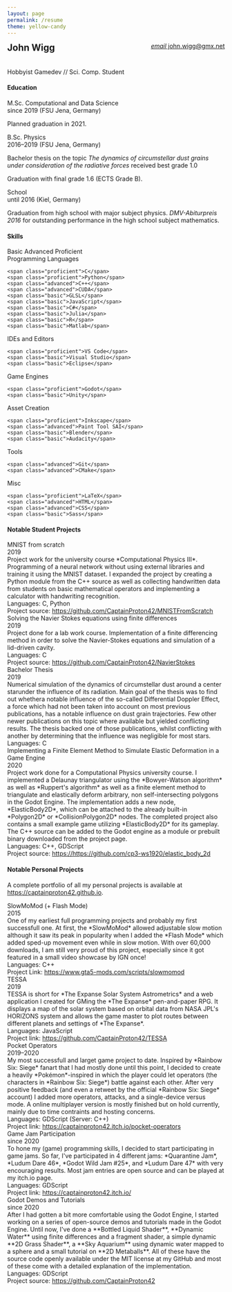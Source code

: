 ```yaml
---
layout: page
permalink: /resume
theme: yellow-candy
---
```


<link rel="stylesheet" href="style.css">
<link rel="stylesheet" href="assets/resume.css">

<div style="display: flex; justify-content: space-between;">
<div><h2 style="margin-top: 0">John Wigg</h2><br>Hobbyist Gamedev // Sci. Comp. Student</div>
<div><a href="mailto:john.wigg@gmx.net"><div class="contact-box"> <i class="material-icons">email</i> john.wigg@gmx.net</div></a></div>
</div>

#### Education

<div class="group" markdown='1'>
<div class="header">
<div>M.Sc. Computational and Data Science</div><div>since 2019 (FSU Jena, Germany)</div>
</div>

Planned graduation in 2021.

</div>

<div class="group" markdown='1'>
<div class="header">
<div>B.Sc. Physics</div><div>2016–2019 (FSU Jena, Germany)</div>
</div>

Bachelor thesis on the topic *The dynamics of circumstellar dust grains under consideration of the radiative forces* received best grade 1.0

Graduation with final grade 1.6 (ECTS Grade B).
</div>

<div class="group" markdown='1'>
<div class="header">
<div>School</div><div>until 2016 (Kiel, Germany)</div>
</div>

Graduation from high school with major subject physics. *DMV-Abiturpreis 2016* for outstanding performance in the high school subject mathematics.
</div>

#### Skills

<div class="center-align">
<span class="basic">Basic</span>
<span class="advanced">Advanced</span>
<span class="proficient">Proficient</span>
</div>

<div class="group">
    <div class="header">Programming Languages</div>
    
    <span class="proficient">C</span>
    <span class="proficient">Python</span>
    <span class="advanced">C++</span>
    <span class="advanced">CUDA</span>
    <span class="basic">GLSL</span>
    <span class="basic">JavaScript</span>
    <span class="basic">C#</span>
    <span class="basic">Julia</span>
    <span class="basic">R</span>
    <span class="basic">Matlab</span>
</div>

<div class="group">
    <div class="header">IDEs and Editors</div>
    
    <span class="proficient">VS Code</span>
    <span class="basic">Visual Studio</span>
    <span class="basic">Eclipse</span>
</div>
    
<div class="group">
    <div class="header">Game Engines</div>

    <span class="proficient">Godot</span>
    <span class="basic">Unity</span>
</div>

<div class="pagebreak"></div>

<div class="group">
    <div class="header">Asset Creation</div>

    <span class="proficient">Inkscape</span>
    <span class="advanced">Paint Tool SAI</span>
    <span class="basic">Blender</span>
    <span class="basic">Audacity</span>
</div>
  
<div class="group">
    <div class="header">Tools</div>

    <span class="advanced">Git</span>
    <span class="advanced">CMake</span>
</div>

<div class="group">
    <div class="header">Misc</div>

    <span class="proficient">LaTeX</span>
    <span class="advanced">HTML</span>
    <span class="advanced">CSS</span>
    <span class="basic">Sass</span>
</div>

#### Notable Student Projects

<div class="group" markdown='1'>
<div class="header">
<div>MNIST from scratch</div><div>2019</div>
</div>
Project work for the university course *Computational Physics III*. Programming of a neural network without using external libraries and training it using the MNIST dataset. I expanded the project by creating a Python module from the C++ source as well as collecting handwritten data from students on basic mathematical operators and implementing a calculator with handwriting recognition.
<div class="footing">
<div>Languages: C, Python</div><div>Project source: <a href="https://github.com/CaptainProton42/MNISTFromScratch">https://github.com/CaptainProton42/MNISTFromScratch</a></div>
</div>
</div>

<div class="group" markdown='1'>
<div class="header">
<div>Solving the Navier Stokes equations using finite differences</div><div>2019</div>
</div>
Project done for a lab work course. Implementation of a finite differencing method in order to solve the Navier-Stokes equations and simulation of a lid-driven cavity.
<div class="footing">
<div>Languages: C</div><div>Project source: <a href="https://github.com/CaptainProton42/NavierStokes">https://github.com/CaptainProton42/NavierStokes</a></div>
</div>
</div>

<div class="group" markdown='1'>
<div class="header">
<div>Bachelor Thesis</div><div>2019</div>
</div>
Numerical simulation of the dynamics of circumstellar dust around a center starunder the influence of its radiation. Main goal of the thesis was to find out whethera notable influence of the so-called Differential Doppler Effect, a force which had not been taken into account on most previous publications, has a notable influence on dust grain trajectories. Few other newer publications on this topic where available but yielded conflicting results. The thesis backed one of those publications, whilst conflicting with another by determining that the influence was negligible for most stars.
<div class="footing">
<div>Languages: C</div>
</div>
</div>

<div class="pagebreak"></div>

<div class="group" markdown='1'>
<div class="header">
<div>Implementing a Finite Element Method to Simulate Elastic Deformation in a Game Engine</div><div>2020</div>
</div>
Project work done for a Computational Physics university course. I implemented a Delaunay triangulator using the *Bowyer-Watson algorithm* as well as *Ruppert's algorithm* as well as a finite element method to triangulate and elastically deform arbitrary, non self-intersecting polygons in the Godot Engine. The implementation adds a new node, *ElasticBody2D*, which can be attached to the already built-in *Polygon2D* or *CollisionPolygon2D* nodes. The completed project also contains a small example game utilizing *ElasticBody2D* for its gameplay. The C++ source can be added to the Godot engine as a module or prebuilt binary downloaded from the project page.
<div class="footing">
<div>Languages: C++, GDScript</div><div>Project source: <a href="https://github.com/cp3-ws1920/elastic_body_2d">https://https://github.com/cp3-ws1920/elastic_body_2d</a></div>
</div>
</div>

#### Notable Personal Projects

A complete portfolio of all my personal projects is available at <a href="https://captainproton42.github.io">https://captainproton42.github.io</a>.

<div class="group" markdown='1'>
<div class="header">
<div>SlowMoMod (+ Flash Mode)</div><div>2015</div>
</div>
One of my earliest full programming projects and probably my first successfull one. At first, the *SlowMoMod* allowed adjustable slow motion although it saw its peak in popularity when I added the *Flash Mode* which added sped-up movement even while in slow motion. With over 60,000 downloads, I am still very proud of this project, especially since it got featured in a small video showcase by IGN once! 
<div class="footing">
<div>Languages: C++</div>
<div>Project Link: <a href="https://www.gta5-mods.com/scripts/slowmomod">https://www.gta5-mods.com/scripts/slowmomod</a></div>
</div>
</div>

<div class="group" markdown='1'>
<div class="header">
<div>TESSA</div><div>2019</div>
</div>
TESSA is short for *The Expanse Solar System Astrometrics* and a web application I created for GMing the *The Expanse* pen-and-paper RPG. It displays a map of the solar system based on orbital data from NASA JPL's HORIZONS system and allows the game master to plot routes between different planets and settings of *The Expanse*.
<div class="footing">
<div>Languages: JavaScript</div>
<div>Project link: <a href="https://github.com/CaptainProton42/TESSA">https://github.com/CaptainProton42/TESSA</a></div>
</div>
</div>

<div class="group" markdown='1'>
<div class="header">
<div>Pocket Operators</div><div>2019–2020</div>
</div>
My most successfull and larget game project to date. Inspired by *Rainbow Six: Siege* fanart that I had mostly done until this point, I decided to create a heavily *Pokémon*-inspired in which the player could let operators (the characters in *Rainbow Six: Siege*) battle against each other. After very positive feedback (and even a retweet by the official *Rainbow Six: Siege* account) I added more operators, attacks, and a single-device versus mode. A online multiplayer version is mostly finished but on hold currently, mainly due to time contraints and hosting concerns.
<div class="footing">
<div>Languages: GDScript (Server: C++)</div>
<div>Project link: <a href="https://captainproton42.itch.io/pocket-operators">https://captainproton42.itch.io/pocket-operators</a></div>
</div>
</div>

<div class="group" markdown='1'>
<div class="header">
<div>Game Jam Participation</div><div>since 2020</div>
</div>
To hone my (game) programming skills, I decided to start participating in game jams. So far, I've participated in 4 different jams: *Quarantine Jam*, *Ludum Dare 46*, *Godot Wild Jam #25*, and *Ludum Dare 47* with very encouraging results. Most jam entries are open source and can be played at my itch.io page.
<div class="footing">
<div>Languages: GDScript</div>
<div>Project link: <a href="https://captainproton42.itch.io/">https://captainproton42.itch.io/</a></div>
</div>
</div>

<div class="pagebreak"></div>

<div class="group" markdown='1'>
<div class="header">
<div>Godot Demos and Tutorials</div><div>since 2020</div>
</div>
After I had gotten a bit more comfortable using the Godot Engine, I started working on a series of open-source demos and tutorials made in the Godot Engine. Until now, I've done a **Bottled Liquid Shader**, **Dynamic Water** using finite differences and a fragment shader, a simple dynamic **2D Grass Shader**, a **Sky Aquarium** using dynamic water mapped to a sphere and a small tutorial on **2D Metaballs**. All of these have the source code openly available under the MIT license at my GitHub and most of these come with a detailed explanation of the implementation.
<div class="footing">
<div>Languages: GDScript</div>
<div>Project source: <a href="https://github.com/CaptainProton42">https://github.com/CaptainProton42</a></div>
</div>
</div>
